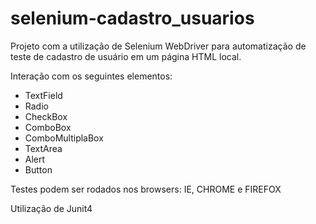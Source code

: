 # selenium-cadastro_usuarios

Projeto com a utilização de Selenium WebDriver para automatização de teste de cadastro de usuário em um página HTML local.

Interação com os seguintes elementos:

- TextField
- Radio
- CheckBox
- ComboBox
- ComboMultiplaBox
- TextArea
- Alert
- Button


Testes podem ser rodados nos browsers: IE, CHROME e FIREFOX

Utilização de Junit4
